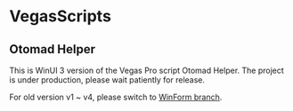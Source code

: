 # VegasScripts
## Otomad Helper

This is WinUI 3 version of the Vegas Pro script Otomad Helper. The project is under production, please wait patiently for release.

For old version v1 ~ v4, please switch to [WinForm branch](https://github.com/otomad/VegasScripts/tree/winform).
